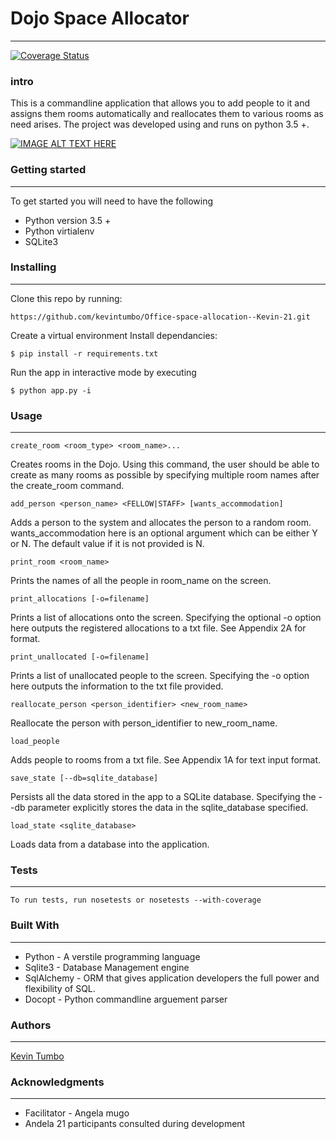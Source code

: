 # Dojo Space Allocator
---
[![Coverage Status](https://coveralls.io/repos/github/kevintumbo/Office-space-allocation--Kevin-21/badge.svg?branch=Development)](https://coveralls.io/github/kevintumbo/Office-space-allocation--Kevin-21?branch=Development)
### intro
This is a commandline application that allows you to add people to it and assigns them rooms automatically and reallocates them to various rooms as need arises. The project was developed using and runs on python 3.5 +.

[![IMAGE ALT TEXT HERE](http://img.youtube.com/vi/Ycv5MPRhdK8/0.jpg)](http://www.youtube.com/watch?v=Ycv5MPRhdK8)

### Getting started
---
To get started you will need to have the following
* Python version 3.5 +
* Python virtialenv
* SQLite3

### Installing
---
Clone this repo by running:

    https://github.com/kevintumbo/Office-space-allocation--Kevin-21.git

Create a virtual environment
Install dependancies:

    $ pip install -r requirements.txt

Run the app in interactive mode by executing

    $ python app.py -i

### Usage
---
    create_room <room_type> <room_name>...
Creates rooms in the Dojo. Using this command, the user should be able to create as many rooms as possible by specifying multiple room names after the create_room command.


    add_person <person_name> <FELLOW|STAFF> [wants_accommodation]
Adds a person to the system and allocates the person to a random room. wants_accommodation here is an optional argument which can be either Y or N. The default value if it is not provided is N.

    print_room <room_name>
Prints  the names of all the people in room_name on the screen.

    print_allocations [-o=filename]
Prints a list of allocations onto the screen. Specifying the optional -o option here outputs the registered allocations to a txt file. See Appendix 2A for format.

    print_unallocated [-o=filename]
Prints a list of unallocated people to the screen. Specifying the -o option here outputs the information to the txt file provided.

    reallocate_person <person_identifier> <new_room_name>
Reallocate the person with person_identifier to new_room_name.

    load_people
Adds people to rooms from a txt file. See Appendix 1A for text input format.

    save_state [--db=sqlite_database]
Persists all the data stored in the app to a SQLite database. Specifying the --db parameter explicitly stores the data in the sqlite_database specified.

    load_state <sqlite_database>
Loads data from a database into the application.

### Tests
---

    To run tests, run nosetests or nosetests --with-coverage

### Built With
---

* Python - A verstile programming language
* Sqlite3 - Database Management engine
* SqlAlchemy - ORM that gives application developers the full power and flexibility of SQL.
* Docopt - Python commandline arguement parser

### Authors
---

[Kevin Tumbo](https://github.com/kevintumbo)

### Acknowledgments
---
* Facilitator - Angela mugo
* Andela 21 participants consulted during development

